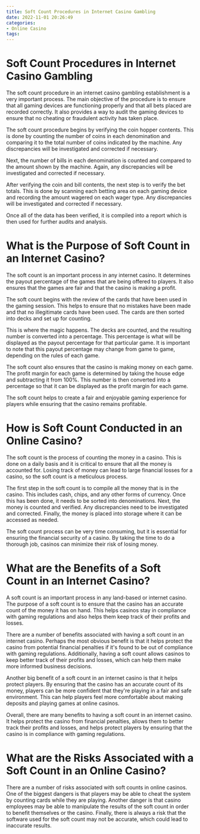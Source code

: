 ```yaml
---
title: Soft Count Procedures in Internet Casino Gambling
date: 2022-11-01 20:26:49
categories:
- Online Casino
tags:
---
```



#  Soft Count Procedures in Internet Casino Gambling

The soft count procedure in an internet casino gambling establishment is a very important process. The main objective of the procedure is to ensure that all gaming devices are functioning properly and that all bets placed are recorded correctly. It also provides a way to audit the gaming devices to ensure that no cheating or fraudulent activity has taken place.

The soft count procedure begins by verifying the coin hopper contents. This is done by counting the number of coins in each denomination and comparing it to the total number of coins indicated by the machine. Any discrepancies will be investigated and corrected if necessary.

Next, the number of bills in each denomination is counted and compared to the amount shown by the machine. Again, any discrepancies will be investigated and corrected if necessary.

After verifying the coin and bill contents, the next step is to verify the bet totals. This is done by scanning each betting area on each gaming device and recording the amount wagered on each wager type. Any discrepancies will be investigated and corrected if necessary.

Once all of the data has been verified, it is compiled into a report which is then used for further audits and analysis.

#  What is the Purpose of Soft Count in an Internet Casino?

The soft count is an important process in any internet casino. It determines the payout percentage of the games that are being offered to players. It also ensures that the games are fair and that the casino is making a profit.

The soft count begins with the review of the cards that have been used in the gaming session. This helps to ensure that no mistakes have been made and that no illegitimate cards have been used. The cards are then sorted into decks and set up for counting.

This is where the magic happens. The decks are counted, and the resulting number is converted into a percentage. This percentage is what will be displayed as the payout percentage for that particular game. It is important to note that this payout percentage may change from game to game, depending on the rules of each game.

The soft count also ensures that the casino is making money on each game. The profit margin for each game is determined by taking the house edge and subtracting it from 100%. This number is then converted into a percentage so that it can be displayed as the profit margin for each game.

The soft count helps to create a fair and enjoyable gaming experience for players while ensuring that the casino remains profitable.

#  How is Soft Count Conducted in an Online Casino?

The soft count is the process of counting the money in a casino. This is done on a daily basis and it is critical to ensure that all the money is accounted for. Losing track of money can lead to large financial losses for a casino, so the soft count is a meticulous process.

The first step in the soft count is to compile all the money that is in the casino. This includes cash, chips, and any other forms of currency. Once this has been done, it needs to be sorted into denominations. Next, the money is counted and verified. Any discrepancies need to be investigated and corrected. Finally, the money is placed into storage where it can be accessed as needed.

The soft count process can be very time consuming, but it is essential for ensuring the financial security of a casino. By taking the time to do a thorough job, casinos can minimize their risk of losing money.

#  What are the Benefits of a Soft Count in an Internet Casino?

A soft count is an important process in any land-based or internet casino. The purpose of a soft count is to ensure that the casino has an accurate count of the money it has on hand. This helps casinos stay in compliance with gaming regulations and also helps them keep track of their profits and losses.

There are a number of benefits associated with having a soft count in an internet casino. Perhaps the most obvious benefit is that it helps protect the casino from potential financial penalties if it's found to be out of compliance with gaming regulations. Additionally, having a soft count allows casinos to keep better track of their profits and losses, which can help them make more informed business decisions.

Another big benefit of a soft count in an internet casino is that it helps protect players. By ensuring that the casino has an accurate count of its money, players can be more confident that they're playing in a fair and safe environment. This can help players feel more comfortable about making deposits and playing games at online casinos.

Overall, there are many benefits to having a soft count in an internet casino. It helps protect the casino from financial penalties, allows them to better track their profits and losses, and helps protect players by ensuring that the casino is in compliance with gaming regulations.

#  What are the Risks Associated with a Soft Count in an Online Casino?

There are a number of risks associated with soft counts in online casinos. One of the biggest dangers is that players may be able to cheat the system by counting cards while they are playing. Another danger is that casino employees may be able to manipulate the results of the soft count in order to benefit themselves or the casino. Finally, there is always a risk that the software used for the soft count may not be accurate, which could lead to inaccurate results.